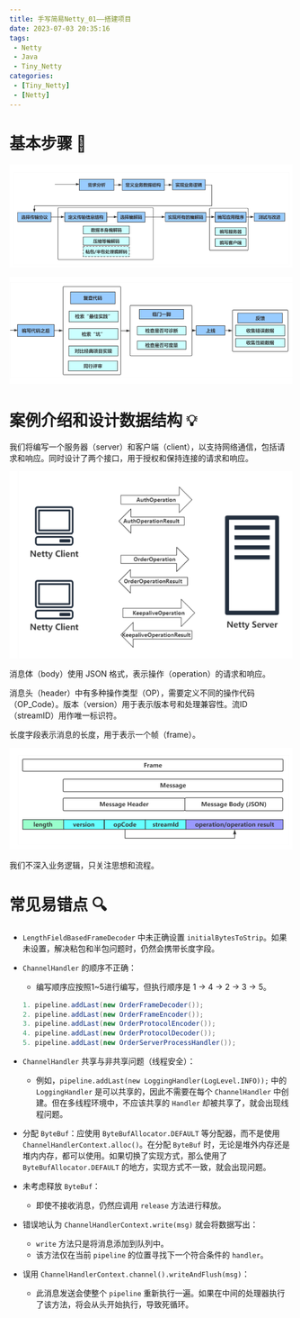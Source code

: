 ```yaml
---
title: 手写简易Netty_01——搭建项目
date: 2023-07-03 20:35:16
tags: 
 - Netty
 - Java
 - Tiny_Netty
categories:
 - [Tiny_Netty]
 - [Netty]
---
```




# 基本步骤 🚀

![image-20230622192508774](img/手写简易Netty-01/image-20230622192508774-16883882639981.png)

![image-20230622192533845](img/手写简易Netty-01/image-20230622192533845-16883882639992.png)

# 案例介绍和设计数据结构 💡

我们将编写一个服务器（server）和客户端（client），以支持网络通信，包括请求和响应。同时设计了两个接口，用于授权和保持连接的请求和响应。



![image-20230622193251995](img/手写简易Netty-01/image-20230622193251995.png)





消息体（body）使用 JSON 格式，表示操作（operation）的请求和响应。

消息头（header）中有多种操作类型（OP），需要定义不同的操作代码（OP_Code）。版本（version）用于表示版本号和处理兼容性。流ID（streamID）用作唯一标识符。

长度字段表示消息的长度，用于表示一个帧（frame）。



![image-20230622193446330](img/手写简易Netty-01/image-20230622193446330.png)



我们不深入业务逻辑，只关注思想和流程。

# 常见易错点 🔍

- `LengthFieldBasedFrameDecoder` 中未正确设置 `initialBytesToStrip`。如果未设置，解决粘包和半包问题时，仍然会携带长度字段。

- `ChannelHandler` 的顺序不正确：

  - 编写顺序应按照1~5进行编写，但执行顺序是 1 -> 4 -> 2 -> 3 -> 5。

  ```java
  1. pipeline.addLast(new OrderFrameDecoder());
  2. pipeline.addLast(new OrderFrameEncoder());
  3. pipeline.addLast(new OrderProtocolEncoder());
  4. pipeline.addLast(new OrderProtocolDecoder());
  5. pipeline.addLast(new OrderServerProcessHandler());
  ```

- `ChannelHandler` 共享与非共享问题（线程安全）：

  - 例如，`pipeline.addLast(new LoggingHandler(LogLevel.INFO));` 中的 `LoggingHandler` 是可以共享的，因此不需要在每个 `ChannelHandler` 中创建。但在多线程环境中，不应该共享的 `Handler` 却被共享了，就会出现线程问题。

- 分配 `ByteBuf`：应使用 `ByteBufAllocator.DEFAULT` 等分配器，而不是使用 `ChannelHandlerContext.alloc()`。在分配 `ByteBuf` 时，无论是堆外内存还是堆内内存，都可以使用。如果切换了实现方式，那么使用了 `ByteBufAllocator.DEFAULT` 的地方，实现方式不一致，就会出现问题。

- 未考虑释放 `ByteBuf`：

  - 即使不接收消息，仍然应调用 `release` 方法进行释放。

- 错误地认为 `ChannelHandlerContext.write(msg)` 就会将数据写出：

  - `write` 方法只是将消息添加到队列中。
  - 该方法仅在当前 `pipeline` 的位置寻找下一个符合条件的 `handler`。

- 误用 `ChannelHandlerContext.channel().writeAndFlush(msg)`：

  - 此消息发送会使整个 `pipeline` 重新执行一遍。如果在中间的处理器执行了该方法，将会从头开始执行，导致死循环。

